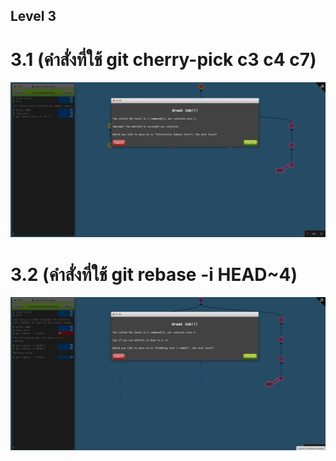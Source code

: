 ## Level 3
# 3.1 (คำสั่งที่ใช้ git cherry-pick c3 c4 c7)
![alt text](3.1.png)
# 3.2 (คำสั่งที่ใช้ git rebase -i HEAD~4)
![alt text](3.2.png)
